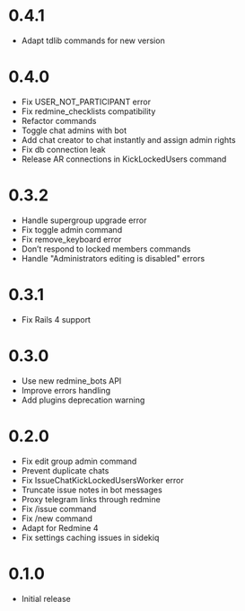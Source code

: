 # 0.4.1

* Adapt tdlib commands for new version

# 0.4.0

* Fix USER_NOT_PARTICIPANT error
* Fix redmine_checklists compatibility
* Refactor commands
* Toggle chat admins with bot
* Add chat creator to chat instantly and assign admin rights
* Fix db connection leak
* Release AR connections in KickLockedUsers command

# 0.3.2

* Handle supergroup upgrade error
* Fix toggle admin command
* Fix remove_keyboard error
* Don’t respond to locked members commands
* Handle "Administrators editing is disabled" errors

# 0.3.1

* Fix Rails 4 support

# 0.3.0

* Use new redmine_bots API
* Improve errors handling
* Add plugins deprecation warning

# 0.2.0

* Fix edit group admin command
* Prevent duplicate chats
* Fix IssueChatKickLockedUsersWorker error
* Truncate issue notes in bot messages
* Proxy telegram links through redmine
* Fix /issue command
* Fix /new command
* Adapt for Redmine 4
* Fix settings caching issues in sidekiq

# 0.1.0

* Initial release
